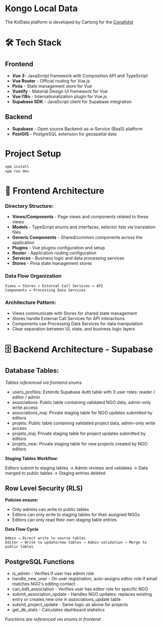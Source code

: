 # Kongo Local Data

The KolData platform is developed by Cartong for the [Conafohd](https://conafohd.org)

# 🛠️ Tech Stack

## Frontend

- **_Vue 3_**- JavaScript framework with Composition API and TypeScript
- **Vue Router** - Official routing for Vue.js
- **Pinia** - State management store for Vue
- **Vuetify** - Material Design UI framework for Vue
- **Vue I18n** - Internationalization plugin for Vue.js
- **Supabase SDK** - JavaScript client for Supabase integration

## Backend

- **Supabase** - Open source Backend-as-a-Service (BaaS) platform
- **PostGIS** - PostgreSQL extension for geospatial data

# Project Setup

```sh
npm install
npm run dev
```

# 📁 Frontend Architecture

### Directory Structure:

- **Views/Components** - Page views and components related to these views
- **Models** - TypeScript enums and interfaces, selector lists via translation files
- **Generic Components** - Shared/common components across the application
- **Plugins** - Vue plugins configuration and setup
- **Router** - Application routing configuration
- **Services** - Business logic and data processing services
- **Stores** - Pinia state management stores

### Data Flow Organization

```
Views ↔ Stores ↔ External Call Services ↔ API
Components ↔ Processing Data Services
```

### Architecture Pattern:

- Views communicate with Stores for shared state management
- Stores handle External Call Services for API interactions
- Components use Processing Data Services for data manipulation
- Clear separation between UI, state, and business logic layers

# 🗄️ Backend Architecture - Supabase

## **Database Tables:**

_Tables referenced via frontend enums_

- users_profiles: Extends Supabase Auth table with 3 user roles: reader / editor / admin
- associations: Public table containing validated NGO data, admin-only write access
- associations_maj: Private staging table for NGO updates submitted by editors
- projets: Public table containing validated project data, admin-only write access
- projets_maj: Private staging table for project updates submitted by editors
- projets_new: Private staging table for new projects created by NGO editors

**Staging Tables Workflow**:

Editors submit to staging tables → Admin reviews and validates → Data merged to public tables → Staging entries deleted

## Row Level Security (RLS)

**Policies ensure:**

- Only admins can write to public tables
- Editors can only write to staging tables for their assigned NGOs
- Editors can only read their own staging table entries

**Data Flow Cycle**

```
Admin → Direct write to source tables
Editor → Write to update/new tables → Admin validation → Merge to public tables
```

## **PostgreSQL Functions**

- is_admin - Verifies if user has admin role
- handle_new_user - On user registration, auto-assigns editor role if email matches NGO's editing contact
- can_edit_association - Verifies user has editor role for specific NGO
- submit_association_update - Handles NGO updates: replaces existing entry or creates new one in associations_update table
- submit_project_update - Same logic as above for projects
- get_db_stats - Calculates dashboard statistics

_Functions are referenced via enums in frontend_
